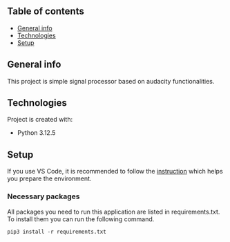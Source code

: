 ## Table of contents
* [General info](#general-info)
* [Technologies](#technologies)
* [Setup](#setup)

## General info
This project is simple signal processor based on audacity functionalities.
	
## Technologies
Project is created with:
* Python 3.12.5
<!-- * Ipsum version: 2.33 -->
<!-- * Ament library version: 999 -->


## Setup
If you use VS Code, it is recommended to follow the [instruction](https://code.visualstudio.com/docs/python/python-tutorial) which helps you prepare the environment.

### Necessary packages
All packages you need to run this application are listed in requirements.txt. To install them you can run the following command.
```
pip3 install -r requirements.txt
```